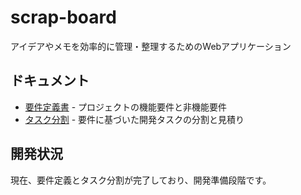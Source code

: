 # scrap-board

アイデアやメモを効率的に管理・整理するためのWebアプリケーション

## ドキュメント

- [要件定義書](./requirements.md) - プロジェクトの機能要件と非機能要件
- [タスク分割](./tasks.md) - 要件に基づいた開発タスクの分割と見積り

## 開発状況

現在、要件定義とタスク分割が完了しており、開発準備段階です。